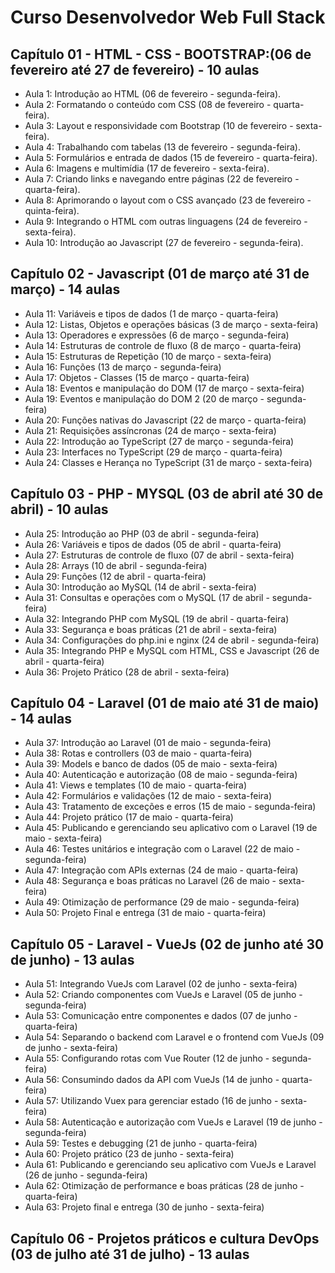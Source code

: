 # Curso Desenvolvedor Web Full Stack

## Capítulo 01 - HTML - CSS - BOOTSTRAP:(06 de fevereiro até 27 de fevereiro) - 10 aulas
- Aula 1: Introdução ao HTML (06 de fevereiro - segunda-feira).
- Aula 2: Formatando o conteúdo com CSS (08 de fevereiro - quarta-feira).
- Aula 3: Layout e responsividade com Bootstrap (10 de fevereiro - sexta-feira).
- Aula 4: Trabalhando com tabelas (13 de fevereiro - segunda-feira).
- Aula 5: Formulários e entrada de dados (15 de fevereiro - quarta-feira).
- Aula 6: Imagens e multimídia (17 de fevereiro - sexta-feira).
- Aula 7: Criando links e navegando entre páginas (22 de fevereiro - quarta-feira).
- Aula 8: Aprimorando o layout com o CSS avançado (23 de fevereiro - quinta-feira).
- Aula 9: Integrando o HTML com outras linguagens (24 de fevereiro - sexta-feira).
- Aula 10: Introdução ao Javascript (27 de fevereiro - segunda-feira).

## Capítulo 02 - Javascript (01 de março até 31 de março) - 14 aulas
- Aula 11: Variáveis e tipos de dados (1 de março - quarta-feira)
- Aula 12: Listas, Objetos e operações básicas (3 de março - sexta-feira)
- Aula 13: Operadores e expressões (6 de março - segunda-feira)
- Aula 14: Estruturas de controle de fluxo (8 de março - quarta-feira)
- Aula 15: Estruturas de Repetição (10 de março - sexta-feira)
- Aula 16: Funções  (13 de março - segunda-feira)
- Aula 17: Objetos - Classes (15 de março - quarta-feira)
- Aula 18: Eventos e manipulação do DOM (17 de março - sexta-feira)
- Aula 19: Eventos e manipulação do DOM 2 (20 de março - segunda-feira)
- Aula 20: Funções nativas do Javascript (22 de março - quarta-feira)
- Aula 21: Requisições assíncronas (24 de março - sexta-feira)
- Aula 22: Introdução ao TypeScript (27 de março - segunda-feira)
- Aula 23: Interfaces no TypeScript (29 de março - quarta-feira)
- Aula 24: Classes e Herança no TypeScript (31 de março - sexta-feira)

## Capítulo 03 - PHP - MYSQL (03 de abril até 30 de abril) - 10 aulas
- Aula 25: Introdução ao PHP (03 de abril - segunda-feira)
- Aula 26: Variáveis e tipos de dados (05 de abril - quarta-feira)
- Aula 27: Estruturas de controle de fluxo (07 de abril - sexta-feira)
- Aula 28: Arrays (10 de abril - segunda-feira)
- Aula 29: Funções (12 de abril - quarta-feira)
- Aula 30: Introdução ao MySQL (14 de abril - sexta-feira)
- Aula 31: Consultas e operações com o MySQL (17 de abril - segunda-feira)
- Aula 32: Integrando PHP com MySQL (19 de abril - quarta-feira)
- Aula 33: Segurança e boas práticas (21 de abril - sexta-feira)
- Aula 34: Configurações do php.ini e nginx (24 de abril - segunda-feira)
- Aula 35: Integrando PHP e MySQL com HTML, CSS e Javascript (26 de abril - quarta-feira)
- Aula 36: Projeto Prático (28 de abril - sexta-feira)

## Capítulo 04 - Laravel (01 de maio até 31 de maio) - 14 aulas
- Aula 37: Introdução ao Laravel (01 de maio - segunda-feira)
- Aula 38: Rotas e controllers (03 de maio - quarta-feira)
- Aula 39: Models e banco de dados (05 de maio - sexta-feira)
- Aula 40: Autenticação e autorização (08 de maio - segunda-feira)
- Aula 41: Views e templates (10 de maio - quarta-feira)
- Aula 42: Formulários e validações (12 de maio - sexta-feira)
- Aula 43: Tratamento de exceções e erros (15 de maio - segunda-feira)
- Aula 44: Projeto prático (17 de maio - quarta-feira)
- Aula 45: Publicando e gerenciando seu aplicativo com o Laravel (19 de maio - sexta-feira)
- Aula 46: Testes unitários e integração com o Laravel (22 de maio - segunda-feira)
- Aula 47: Integração com APIs externas (24 de maio - quarta-feira)
- Aula 48: Segurança e boas práticas no Laravel (26 de maio - sexta-feira)
- Aula 49: Otimização de performance (29 de maio - segunda-feira)
- Aula 50: Projeto Final e entrega (31 de maio - quarta-feira)

## Capítulo 05 -  Laravel - VueJs (02 de junho até 30 de junho) - 13 aulas 
- Aula 51: Integrando VueJs com Laravel (02 de junho - sexta-feira)
- Aula 52: Criando componentes com VueJs e Laravel (05 de junho - segunda-feira)
- Aula 53: Comunicação entre componentes e dados (07 de junho - quarta-feira)
- Aula 54: Separando o backend com Laravel e o frontend com VueJs (09 de junho - sexta-feira)
- Aula 55: Configurando rotas com Vue Router (12 de junho - segunda-feira)
- Aula 56: Consumindo dados da API com VueJs (14 de junho - quarta-feira)
- Aula 57: Utilizando Vuex para gerenciar estado (16 de junho - sexta-feira)
- Aula 58: Autenticação e autorização com VueJs e Laravel (19 de junho - segunda-feira)
- Aula 59: Testes e debugging (21 de junho - quarta-feira)
- Aula 60: Projeto prático (23 de junho - sexta-feira)
- Aula 61: Publicando e gerenciando seu aplicativo com VueJs e Laravel (26 de junho - segunda-feira)
- Aula 62: Otimização de performance e boas práticas (28 de junho - quarta-feira)
- Aula 63: Projeto final e entrega (30 de junho - sexta-feira)

## Capítulo 06 - Projetos práticos e cultura DevOps (03 de julho até 31 de julho) -  13 aulas